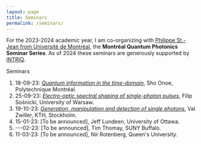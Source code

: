 ```yaml
---
layout: page
title: Seminars 
permalink: /seminars/
---
```



For the 2023-2024 academic year, I am co-organizing with [Philippe St.-Jean from Université de Montréal](https://psjlab.ca/), the **Montréal Quantum Photonics Seminar Series**. As of 2024 these seminars are generously supported by [INTRIQ](https://www.intriq.org/).

Seminars

1. 18-09-23: [*Quantum information in the time-domain*](seminars/00.md),  Sho Onoe, Polytechnique Montréal.
2. 25-09-23: [*Electro-optic spectral shaping of single-photon pulses*](seminars/01.md), Filip Sośnicki, University of Warsaw.
3. 19-10-23: [*Generation, manipulation and detection of single photons*](seminars/02.md), Val Zwiller, KTH, Stockholm.
4. 15-01-23: [To be announced], Jeff Lundeen, University of Ottawa.
5. ---02-23: [To be announced], Tim Thomay, SUNY Buffalo.
6. 11-03-23: [To be announced], Nir Rotenberg, Queen's University.




